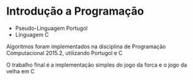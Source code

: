 # Introdução a Programação

* Pseudo-Linguagem Portugol
* Linguagem C

Algoritmos foram implementados na disciplina de Programação Computacional 2015.2, utilizando Portugol e C

O trabalho final é a implementação simples do jogo da forca e o jogo da velha em C
